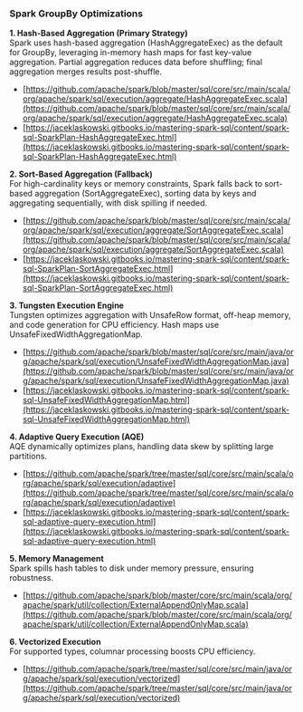 ### Spark GroupBy Optimizations

**1\. Hash-Based Aggregation (Primary Strategy)**  
Spark uses hash-based aggregation (HashAggregateExec) as the default for GroupBy, leveraging in-memory hash maps for fast key-value aggregation. Partial aggregation reduces data before shuffling; final aggregation merges results post-shuffle.

* [https://github.com/apache/spark/blob/master/sql/core/src/main/scala/org/apache/spark/sql/execution/aggregate/HashAggregateExec.scala](https://github.com/apache/spark/blob/master/sql/core/src/main/scala/org/apache/spark/sql/execution/aggregate/HashAggregateExec.scala)  
* [https://jaceklaskowski.gitbooks.io/mastering-spark-sql/content/spark-sql-SparkPlan-HashAggregateExec.html](https://jaceklaskowski.gitbooks.io/mastering-spark-sql/content/spark-sql-SparkPlan-HashAggregateExec.html)

**2\. Sort-Based Aggregation (Fallback)**  
For high-cardinality keys or memory constraints, Spark falls back to sort-based aggregation (SortAggregateExec), sorting data by keys and aggregating sequentially, with disk spilling if needed.

* [https://github.com/apache/spark/blob/master/sql/core/src/main/scala/org/apache/spark/sql/execution/aggregate/SortAggregateExec.scala](https://github.com/apache/spark/blob/master/sql/core/src/main/scala/org/apache/spark/sql/execution/aggregate/SortAggregateExec.scala)  
* [https://jaceklaskowski.gitbooks.io/mastering-spark-sql/content/spark-sql-SparkPlan-SortAggregateExec.html](https://jaceklaskowski.gitbooks.io/mastering-spark-sql/content/spark-sql-SparkPlan-SortAggregateExec.html)

**3\. Tungsten Execution Engine**  
Tungsten optimizes aggregation with UnsafeRow format, off-heap memory, and code generation for CPU efficiency. Hash maps use UnsafeFixedWidthAggregationMap.

* [https://github.com/apache/spark/blob/master/sql/core/src/main/java/org/apache/spark/sql/execution/UnsafeFixedWidthAggregationMap.java](https://github.com/apache/spark/blob/master/sql/core/src/main/java/org/apache/spark/sql/execution/UnsafeFixedWidthAggregationMap.java)  
* [https://jaceklaskowski.gitbooks.io/mastering-spark-sql/content/spark-sql-UnsafeFixedWidthAggregationMap.html](https://jaceklaskowski.gitbooks.io/mastering-spark-sql/content/spark-sql-UnsafeFixedWidthAggregationMap.html)

**4\. Adaptive Query Execution (AQE)**  
AQE dynamically optimizes plans, handling data skew by splitting large partitions.

* [https://github.com/apache/spark/tree/master/sql/core/src/main/scala/org/apache/spark/sql/execution/adaptive](https://github.com/apache/spark/tree/master/sql/core/src/main/scala/org/apache/spark/sql/execution/adaptive)  
* [https://jaceklaskowski.gitbooks.io/mastering-spark-sql/content/spark-sql-adaptive-query-execution.html](https://jaceklaskowski.gitbooks.io/mastering-spark-sql/content/spark-sql-adaptive-query-execution.html)

**5\. Memory Management**  
Spark spills hash tables to disk under memory pressure, ensuring robustness.

* [https://github.com/apache/spark/blob/master/core/src/main/scala/org/apache/spark/util/collection/ExternalAppendOnlyMap.scala](https://github.com/apache/spark/blob/master/core/src/main/scala/org/apache/spark/util/collection/ExternalAppendOnlyMap.scala)

**6\. Vectorized Execution**  
For supported types, columnar processing boosts CPU efficiency.

* [https://github.com/apache/spark/tree/master/sql/core/src/main/java/org/apache/spark/sql/execution/vectorized](https://github.com/apache/spark/tree/master/sql/core/src/main/java/org/apache/spark/sql/execution/vectorized) 